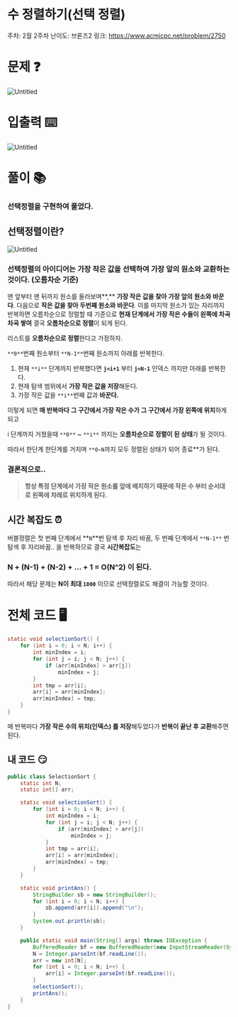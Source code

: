 # 수 정렬하기(선택 정렬)

주차: 2월 2주차
난이도: 브론즈2
링크: https://www.acmicpc.net/problem/2750

# 문제 ❓

![Untitled](https://github.com/BE-Archive/Algorithm-Study/assets/76868151/39a45518-7418-494a-872a-a3f583dce90a)

# 입출력 ⌨️

![Untitled](https://github.com/BE-Archive/Algorithm-Study/assets/76868151/5f817305-9e36-44b5-b31e-dedf358bdde2)

# 풀이 📚

### 선택정렬을 구현하여 풀었다.

## 선택정렬이란?

![Untitled](https://github.com/BE-Archive/Algorithm-Study/assets/76868151/db0cae8d-aced-43aa-a8ac-3e8b9d1ee2b0)

### **선택정렬**의 아이디어는 가장 작은 값을 선택하여 가장 앞의 원소와 교환하는 것이다. (오름차순 기준)

맨 앞부터 맨 뒤까지 원소를 둘러보며**,** **가장 작은 값을 찾아 가장 앞의 원소와 바꾼다**. 다음으로 **작은 값을 찾아 두번째 원소와 바꾼다**. 이를 마지막 원소가 있는 자리까지 반복하면 오름차순으로 정렬할 때 기준으로 **현재 단계에서 가장 작은 수들이 왼쪽에 차곡차곡 쌓여** 결국 **오름차순으로 정렬**이 되게 된다.

리스트를 **오름차순으로 정렬**한다고 가정하자.

`**0**`번째 원소부터 `**N-1**`번째 원소까지 아래를 반복한다.

1. 현재 `**i**` 단계까지 반복했다면 **`j=i+1`** 부터  **`j=N-1`** 인덱스 까지만 아래를 반복한다.
2. 현재 탐색 범위에서 **가장 작은 값을 저장**해둔다.
3. 가장 작은 값을 `**i**`번째 값과 **바꾼다.**

이렇게 되면 **매 반복마다 그 구간에서 가장 작은 수가 그 구간에서 가장 왼쪽에 위치**하게 되고 

i 단계까지 거쳤을때 `**0**` ~ `**i**` 까지는 **오름차순으로 정렬이 된 상태**가 될 것이다.

따라서 한단계 한단계를 거치며 `**0~N`까지 모두 정렬된 상태가 되어 종료**가 된다.

### 결론적으로..

> **항상 특정 단계에서 가장 작은 원소를 앞에 배치하기 때문에 작은 수 부터 순서대로 왼쪽에 차례로 위치하게 된다.**
> 

## 시간 복잡도 ⏰

버블정렬은 첫 번째 단계에서 **`N`**번 탐색 후 자리 바꿈, 두 번째 단계에서 `**N-1**` 번 탐색 후 자리바꿈.. 을 반복하므로 결국 **시간복잡도**는  

### **N + (N-1) + (N-2) + … + 1 = O(N^2)** 이 된다.

따라서 해당 문제는 **N이 최대 `1000`** 이므로 선택정렬로도 해결이 가능할 것이다.

# 전체 코드 🖥️

```java
static void selectionSort() {
    for (int i = 0; i < N; i++) {
        int minIndex = i;
        for (int j = i; j < N; j++) {
            if (arr[minIndex] > arr[j])
                minIndex = j;
        }
        int tmp = arr[i];
        arr[i] = arr[minIndex];
        arr[minIndex] = tmp;
    }
}
```

매 반복마다 **가장 작은 수의 위치(인덱스) 를 저장**해두었다가 **반복이 끝난 후 교환**해주면 된다.

## 내 코드 😏

```java
public class SelectionSort {
    static int N;
    static int[] arr;

    static void selectionSort() {
        for (int i = 0; i < N; i++) {
            int minIndex = i;
            for (int j = i; j < N; j++) {
                if (arr[minIndex] > arr[j])
                    minIndex = j;
            }
            int tmp = arr[i];
            arr[i] = arr[minIndex];
            arr[minIndex] = tmp;
        }
    }

    static void printAns() {
        StringBuilder sb = new StringBuilder();
        for (int i = 0; i < N; i++) {
            sb.append(arr[i]).append("\n");
        }
        System.out.println(sb);
    }

    public static void main(String[] args) throws IOException {
        BufferedReader bf = new BufferedReader(new InputStreamReader(System.in));
        N = Integer.parseInt(bf.readLine());
        arr = new int[N];
        for (int i = 0; i < N; i++) {
            arr[i] = Integer.parseInt(bf.readLine());
        }
        selectionSort();
        printAns();
    }
}
```
